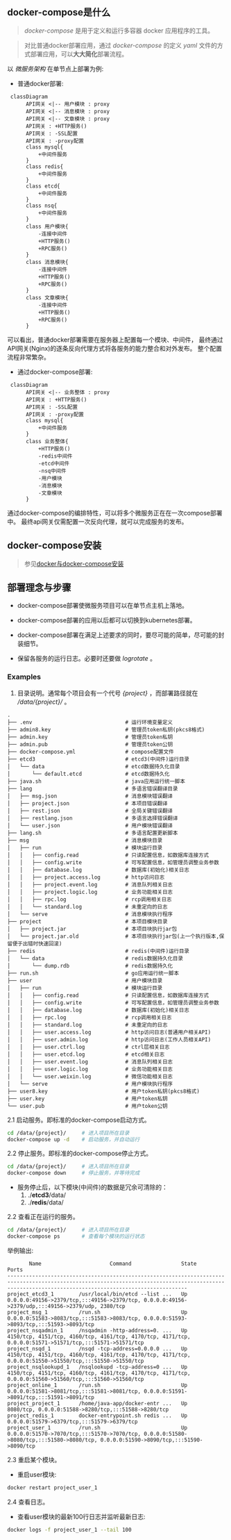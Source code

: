 
## docker-compose是什么

> *docker-compose* 是用于定义和运行多容器 docker 应用程序的工具。

> 对比普通docker部署应用，通过 *docker-compose* 的定义 *yaml* 文件的方式部署应用，可以**大大简化**部署流程。

以 *微服务架构* 在单节点上部署为例:

- 普通docker部署:

```mermaid
 classDiagram
      API网关 <|-- 用户模块 : proxy
      API网关 <|-- 消息模块 : proxy
      API网关 <|-- 文章模块 : proxy
      API网关 : +HTTP服务()
      API网关 : -SSL配置
      API网关 : -proxy配置
      class mysql{
          +中间件服务
      }
      class redis{
          +中间件服务
      }
      class etcd{
          +中间件服务
      }
      class nsq{
          +中间件服务
      }
      class 用户模块{
          -连接中间件
          +HTTP服务()
          +RPC服务()
      }
      class 消息模块{
          -连接中间件
          +HTTP服务()
          +RPC服务()
      }
      class 文章模块{
          -连接中间件
          +HTTP服务()
          +RPC服务()
      }
```

可以看出，普通docker部署需要在服务器上配置每一个模块、中间件，
最终通过API网关(Nginx)的逐条反向代理方式将各服务的能力整合和对外发布。
整个配置流程非常繁杂。

- 通过docker-compose部署:

```mermaid
 classDiagram
      API网关 <|-- 业务整体 : proxy
      API网关 : +HTTP服务()
      API网关 : -SSL配置
      API网关 : -proxy配置
      class mysql{
          +中间件服务
      }
      class 业务整体{
          +HTTP服务()
          -redis中间件
          -etcd中间件
          -nsq中间件
          -用户模块
          -消息模块
          -文章模块
      }
```

通过docker-compose的编排特性，可以将多个微服务正在在一次compose部署中。
最终api网关仅需配置一次反向代理，就可以完成服务的发布。

## docker-compose安装

> 参见[docker与docker-compose安装](docker.md#docker-compose安装)

## 部署理念与步骤
  
- docker-compose部署使微服务项目可以在单节点主机上落地。
  
- docker-compose部署的应用以后都可以切换到kubernetes部署。
  
- docker-compose部署在满足上述要求的同时，要尽可能的简单，尽可能的封装细节。

- 保留各服务的运行日志。必要时还要做 *logrotate* 。

### Examples

1. 目录说明。通常每个项目会有一个代号 *{project}* ，而部署路径就在 */data/{project}/* 。

```tree
.
├── .env                              # 运行环境变量定义
├── admin8.key                        # 管理员token私钥(pkcs8格式)
├── admin.key                         # 管理员token私钥
├── admin.pub                         # 管理员token公钥
├── docker-compose.yml                # compose配置文件
├── etcd3                             # etcd3(中间件)运行目录
│   └── data                          # etcd数据持久化目录
│       └── default.etcd              # etcd数据持久化
├── java.sh                           # java应用运行统一脚本
├── lang                              # 多语言错误翻译目录
│   ├── msg.json                      # 消息模块错误翻译
│   ├── project.json                  # 本项目错误翻译
│   ├── rest.json                     # 全局关键错误翻译
│   ├── restlang.json                 # 多语言选择错误翻译
│   └── user.json                     # 用户模块错误翻译
├── lang.sh                           # 多语言配置更新脚本
├── msg                               # 消息模块目录
│   ├── run                           # 模块运行目录
│   │   ├── config.read               # 只读配置信息，如数据库连接方式
│   │   ├── config.write              # 可写配置信息，如管理员调整业务参数
│   │   ├── database.log              # 数据库(初始化)相关日志
│   │   ├── project.access.log        # http访问日志
│   │   ├── project.event.log         # 消息队列相关日志
│   │   ├── project.logic.log         # 业务功能相关日志
│   │   ├── rpc.log                   # rcp调用相关日志
│   │   └── standard.log              # 未重定向的日志
│   └── serve                         # 消息模块执行程序
├── project                           # 本项目模块目录
│   ├── project.jar                   # 本项目块执行jar包
│   └── project.jar.old               # 本项目块执行jar包(上一个执行版本,保留便于出错时快速回滚)
├── redis                             # redis(中间件)运行目录
│   └── data                          # redis数据持久化目录
│       └── dump.rdb                  # redis数据持久化
├── run.sh                            # go应用运行统一脚本
├── user                              # 用户模块目录
│   ├── run                           # 模块运行目录
│   │   ├── config.read               # 只读配置信息，如数据库连接方式
│   │   ├── config.write              # 可写配置信息，如管理员调整业务参数
│   │   ├── database.log              # 数据库(初始化)相关日志
│   │   ├── rpc.log                   # rcp调用相关日志
│   │   ├── standard.log              # 未重定向的日志
│   │   ├── user.access.log           # http访问日志(普通用户相关API)
│   │   ├── user.admin.log            # http访问日志(工作人员相关API)
│   │   ├── user.ctrl.log             # ctrl层相关日志
│   │   ├── user.etcd.log             # etcd相关日志
│   │   ├── user.event.log            # 消息队列相关日志
│   │   ├── user.logic.log            # 业务功能相关日志
│   │   └── user.weixin.log           # 微信功能相关日志
│   └── serve                         # 用户模块执行程序
├── user8.key                         # 用户token私钥(pkcs8格式)
├── user.key                          # 用户token私钥
└── user.pub                          # 用户token公钥
```

2.1 启动服务。即标准的docker-compose启动方式。

```bash
cd /data/{project}/     # 进入项目所在目录
docker-compose up -d    # 启动服务，并自动运行
```

2.2 停止服务。即标准的docker-compose停止方式。

```bash
cd /data/{project}/     # 进入项目所在目录
docker-compose down     # 停止服务，并等待完成
```

- 服务停止后，以下模块(中间件)的数据是冗余可清除的：
  1. ./**etcd3**/data/
  2. ./**redis**/data/

2.2 查看正在运行的服务。

```bash
cd /data/{project}/     # 进入项目所在目录
docker-compose ps       # 查看每个模块的运行状态
```

举例输出:

```code
       Name                      Command                State                                                                     Ports
------------------------------------------------------------------------------------------------------------------------------------------------------------------------------------------------------
project_etcd3_1        /usr/local/bin/etcd --list ...   Up      0.0.0.0:49156->2379/tcp,:::49156->2379/tcp, 0.0.0.0:49156->2379/udp,:::49156->2379/udp, 2380/tcp
project_msg_1          /run.sh                          Up      0.0.0.0:51583->8083/tcp,:::51583->8083/tcp, 0.0.0.0:51593->8093/tcp,:::51593->8093/tcp
project_nsqadmin_1     /nsqadmin -http-address=0. ...   Up      4150/tcp, 4151/tcp, 4160/tcp, 4161/tcp, 4170/tcp, 4171/tcp, 0.0.0.0:51571->51571/tcp,:::51571->51571/tcp
project_nsqd_1         /nsqd -tcp-address=0.0.0.0 ...   Up      4150/tcp, 4151/tcp, 4160/tcp, 4161/tcp, 4170/tcp, 4171/tcp, 0.0.0.0:51550->51550/tcp,:::51550->51550/tcp
project_nsqlookupd_1   /nsqlookupd -tcp-address=0 ...   Up      4150/tcp, 4151/tcp, 4160/tcp, 4161/tcp, 4170/tcp, 4171/tcp, 0.0.0.0:51560->51560/tcp,:::51560->51560/tcp
project_online_1       /run.sh                          Up      0.0.0.0:51581->8081/tcp,:::51581->8081/tcp, 0.0.0.0:51591->8091/tcp,:::51591->8091/tcp
project_project_1      /home/java-app/docker-entr ...   Up      8080/tcp, 0.0.0.0:51588->8280/tcp,:::51588->8280/tcp
project_redis_1        docker-entrypoint.sh redis ...   Up      0.0.0.0:51579->6379/tcp,:::51579->6379/tcp
project_user_1         /run.sh                          Up      0.0.0.0:51570->7070/tcp,:::51570->7070/tcp, 0.0.0.0:51580->8080/tcp,:::51580->8080/tcp, 0.0.0.0:51590->8090/tcp,:::51590->8090/tcp
```

2.3 重启某个模块。

- 重启user模块:

```bash
docker restart project_user_1
```

2.4 查看日志。

- 查看user模块的最新100行日志并监听最新日志:

```bash
docker logs -f project_user_1 --tail 100
```

